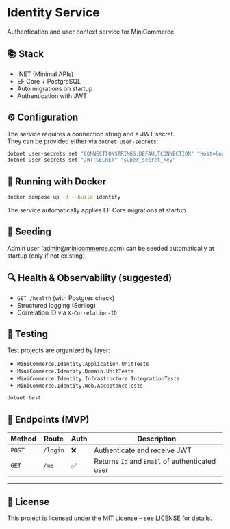 # Identity Service

Authentication and user context service for MiniCommerce.

## 📚 Stack

-   .NET (Minimal APIs)
-   EF Core + PostgreSQL
-   Auto migrations on startup
-   Authentication with JWT

## ⚙️ Configuration

The service requires a connection string and a JWT secret.  
They can be provided either via `dotnet user-secrets`:

```bash
dotnet user-secrets set "CONNECTIONSTRINGS:DEFAULTCONNECTION" "Host=localhost;Database=identity;Username=postgres;Password=postgres"
dotnet user-secrets set "JWT:SECRET" "super_secret_key"
```

## 🐳 Running with Docker

```bash
docker compose up -d --build identity
```

The service automatically applies EF Core migrations at startup.

## 🌱 Seeding

Admin user (admin@minicommerce.com) can be seeded automatically at startup (only if not existing).

## 🔍 Health & Observability (suggested)

-   `GET /health` (with Postgres check)
-   Structured logging (Serilog)
-   Correlation ID via `X-Correlation-ID`

## 🧪 Testing

Test projects are organized by layer:

-   `MiniCommerce.Identity.Application.UnitTests`
-   `MiniCommerce.Identity.Domain.UnitTests`
-   `MiniCommerce.Identity.Infrastructure.IntegrationTests`
-   `MiniCommerce.Identity.Web.AcceptanceTests`

```bash
dotnet test
```

## 🧩 Endpoints (MVP)

| Method | Route    | Auth | Description                                    |
| ------ | -------- | ---- | ---------------------------------------------- |
| `POST` | `/login` | ❌   | Authenticate and receive JWT                   |
| `GET`  | `/me`    | ✅   | Returns `Id` and `Email` of authenticated user |

---

## 🪪 License

This project is licensed under the MIT License – see [LICENSE](../LICENSE) for details.
